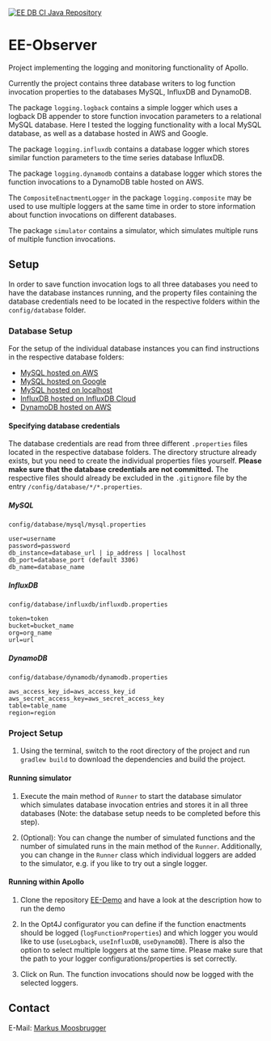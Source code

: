 [![EE DB CI Java Repository](https://github.com/markusmoosbrugger/EE-DB-Writer/actions/workflows/gradle.yml/badge.svg)](https://github.com/markusmoosbrugger/EE-DB-Writer/actions/workflows/gradle.yml)

# EE-Observer

Project implementing the logging and monitoring functionality of Apollo.

Currently the project contains three database writers to log function invocation properties to the 
databases MySQL, InfluxDB and DynamoDB.

The package `logging.logback` contains a simple logger which uses a logback DB appender to store 
function invocation parameters to a relational MySQL database. Here I tested the logging functionality with a local MySQL database, 
as well as a database hosted in AWS and Google.

The package `logging.influxdb` contains a database logger which stores similar function parameters 
to the time series database InfluxDB. 

The package `logging.dynamodb` contains a database logger which stores the function invocations to a
DynamoDB table hosted on AWS.

The `CompositeEnactmentLogger` in the package `logging.composite` may be used to use multiple 
loggers at the same time in order to store information about function invocations on different 
databases.

The package `simulator` contains a simulator, which simulates multiple runs of multiple
function invocations.

## Setup

In order to save function invocation logs to all three databases you need to have the
database instances running, and the property files containing the database credentials
need to be located in the respective folders within the `config/database` folder.

### Database Setup

For the setup of the individual database instances you can find instructions in the respective 
database folders:

- [MySQL hosted on AWS](config/database/mysql/setup_instructions_aws_mysql.txt)
- [MySQL hosted on Google](config/database/mysql/setup_instructions_google_mysql.txt)
- [MySQL hosted on localhost](config/database/mysql/setup_instructions_local_mysql.txt)
- [InfluxDB hosted on InfluxDB Cloud](config/database/influxdb/setup_instructions_influxdb.txt)
- [DynamoDB hosted on AWS](config/database/dynamodb/setup_instructions_dynamodb.txt)

#### Specifying database credentials

The database credentials are read from three different `.properties` files located in the 
respective database folders. The directory structure already exists, but you need to create the 
individual properties files yourself. **Please make sure that the database credentials are not 
committed.** The respective files should already be excluded in the `.gitignore` file by the entry 
`/config/database/*/*.properties`.

##### MySQL

`config/database/mysql/mysql.properties`

```properties
user=username
password=password
db_instance=database_url | ip_address | localhost
db_port=database_port (default 3306)
db_name=database_name
```

##### InfluxDB
`config/database/influxdb/influxdb.properties`

```properties
token=token
bucket=bucket_name
org=org_name
url=url
```

##### DynamoDB
`config/database/dynamodb/dynamodb.properties
`
```properties
aws_access_key_id=aws_access_key_id
aws_secret_access_key=aws_secret_access_key
table=table_name
region=region
```

### Project Setup
1. Using the terminal, switch to the root directory of the project and run `gradlew build` to 
   download the dependencies and build the project.


#### Running simulator

1. Execute the main method of `Runner` to start the database simulator which simulates database 
   invocation entries and stores it in all three databases (Note: the database setup needs to be completed before
   this step).

2. (Optional): You can change the number of simulated functions and the number of simulated runs
   in the main method of the `Runner`. Additionally, you can change in the `Runner` class which 
   individual loggers are added to the simulator, e.g. if you like to try out a single logger.
   
#### Running within Apollo

1. Clone the repository [EE-Demo](https://github.com/markusmoosbrugger/EE-Demo) and have a look 
   at the description how to run the demo
   
2. In the Opt4J configurator you can define if the function enactments should be logged 
   (`logFunctionProperties`) and which logger you would like to use (`useLogback`, `useInfluxDB`,
   `useDynamoDB`). There is also the option to select multiple loggers at the same time.
   Please make sure that the path to your logger configurations/properties is 
   set correctly.
   
3. Click on Run. The function invocations should now be logged with the selected loggers.


## Contact

E-Mail: [Markus Moosbrugger](mailto:markus.moosbrugger@outlook.com)
